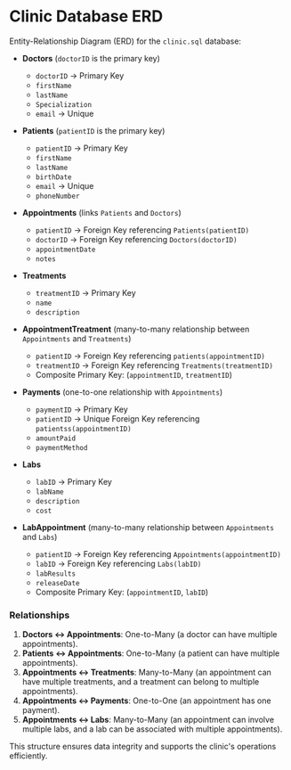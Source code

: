 # Clinic Database ERD
 Entity-Relationship Diagram (ERD) for the `clinic.sql` database:

- **Doctors** (`doctorID` is the primary key)
  - `doctorID` → Primary Key
  - `firstName`
  - `lastName`
  - `Specialization`
  - `email` → Unique

- **Patients** (`patientID` is the primary key)
  - `patientID` → Primary Key
  - `firstName`
  - `lastName`
  - `birthDate`
  - `email` → Unique
  - `phoneNumber`

- **Appointments** (links `Patients` and `Doctors`)
  - `patientID` → Foreign Key referencing `Patients(patientID)`
  - `doctorID` → Foreign Key referencing `Doctors(doctorID)`
  - `appointmentDate`
  - `notes`

- **Treatments**
  - `treatmentID` → Primary Key
  - `name`
  - `description`

- **AppointmentTreatment** (many-to-many relationship between `Appointments` and `Treatments`)
  - `patientID` → Foreign Key referencing `patients(appointmentID)`
  - `treatmentID` → Foreign Key referencing `Treatments(treatmentID)`
  - Composite Primary Key: (`appointmentID`, `treatmentID`)

- **Payments** (one-to-one relationship with `Appointments`)
  - `paymentID` → Primary Key
  - `patientID` → Unique Foreign Key referencing `patientss(appointmentID)`
  - `amountPaid`
  - `paymentMethod`

- **Labs**
  - `labID` → Primary Key
  - `labName`
  - `description`
  - `cost`

- **LabAppointment** (many-to-many relationship between `Appointments` and `Labs`)
  - `patientID` → Foreign Key referencing `Appointments(appointmentID)`
  - `labID` → Foreign Key referencing `Labs(labID)`
  - `labResults`
  - `releaseDate`
  - Composite Primary Key: (`appointmentID`, `labID`)

### Relationships
1. **Doctors ↔ Appointments**: One-to-Many (a doctor can have multiple appointments).
2. **Patients ↔ Appointments**: One-to-Many (a patient can have multiple appointments).
3. **Appointments ↔ Treatments**: Many-to-Many (an appointment can have multiple treatments, and a treatment can belong to multiple appointments).
4. **Appointments ↔ Payments**: One-to-One (an appointment has one payment).
5. **Appointments ↔ Labs**: Many-to-Many (an appointment can involve multiple labs, and a lab can be associated with multiple appointments).

This structure ensures data integrity and supports the clinic's operations efficiently.